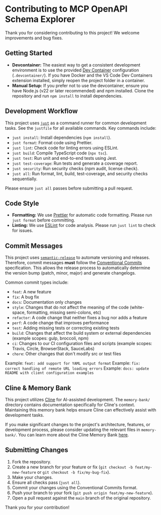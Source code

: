 # Contributing to MCP OpenAPI Schema Explorer

Thank you for considering contributing to this project! We welcome improvements and bug fixes.

## Getting Started

- **Devcontainer:** The easiest way to get a consistent development environment is to use the provided [Dev Container](https://code.visualstudio.com/docs/devcontainers/containers) configuration (`.devcontainer/`). If you have Docker and the VS Code Dev Containers extension installed, simply reopen the project folder in a container.
- **Manual Setup:** If you prefer not to use the devcontainer, ensure you have Node.js (v22 or later recommended) and npm installed. Clone the repository and run `npm install` to install dependencies.

## Development Workflow

This project uses [`just`](https://github.com/casey/just) as a command runner for common development tasks. See the `justfile` for all available commands. Key commands include:

- `just install`: Install dependencies (`npm install`).
- `just format`: Format code using Prettier.
- `just lint`: Check code for linting errors using ESLint.
- `just build`: Compile TypeScript code (`npx tsc`).
- `just test`: Run unit and end-to-end tests using Jest.
- `just test-coverage`: Run tests and generate a coverage report.
- `just security`: Run security checks (npm audit, license check).
- `just all`: Run format, lint, build, test-coverage, and security checks sequentially.

Please ensure `just all` passes before submitting a pull request.

## Code Style

- **Formatting:** We use [Prettier](https://prettier.io/) for automatic code formatting. Please run `just format` before committing.
- **Linting:** We use [ESLint](https://eslint.org/) for code analysis. Please run `just lint` to check for issues.

## Commit Messages

This project uses [`semantic-release`](https://github.com/semantic-release/semantic-release) to automate versioning and releases. Therefore, commit messages **must** follow the [Conventional Commits](https://www.conventionalcommits.org/en/v1.0.0/) specification. This allows the release process to automatically determine the version bump (patch, minor, major) and generate changelogs.

Common commit types include:

- `feat`: A new feature
- `fix`: A bug fix
- `docs`: Documentation only changes
- `style`: Changes that do not affect the meaning of the code (white-space, formatting, missing semi-colons, etc)
- `refactor`: A code change that neither fixes a bug nor adds a feature
- `perf`: A code change that improves performance
- `test`: Adding missing tests or correcting existing tests
- `build`: Changes that affect the build system or external dependencies (example scopes: gulp, broccoli, npm)
- `ci`: Changes to our CI configuration files and scripts (example scopes: Travis, Circle, BrowserStack, SauceLabs)
- `chore`: Other changes that don't modify src or test files

Example: `feat: add support for YAML output format`
Example: `fix: correct handling of remote URL loading errors`
Example: `docs: update README with client configuration examples`

## Cline & Memory Bank

This project utilizes [Cline](https://github.com/cline/cline) for AI-assisted development. The `memory-bank/` directory contains documentation specifically for Cline's context. Maintaining this memory bank helps ensure Cline can effectively assist with development tasks.

If you make significant changes to the project's architecture, features, or development process, please consider updating the relevant files in `memory-bank/`. You can learn more about the Cline Memory Bank [here](https://docs.cline.bot/improving-your-prompting-skills/cline-memory-bank).

## Submitting Changes

1.  Fork the repository.
2.  Create a new branch for your feature or fix (`git checkout -b feat/my-new-feature` or `git checkout -b fix/my-bug-fix`).
3.  Make your changes.
4.  Ensure all checks pass (`just all`).
5.  Commit your changes using the Conventional Commits format.
6.  Push your branch to your fork (`git push origin feat/my-new-feature`).
7.  Open a pull request against the `main` branch of the original repository.

Thank you for your contribution!
